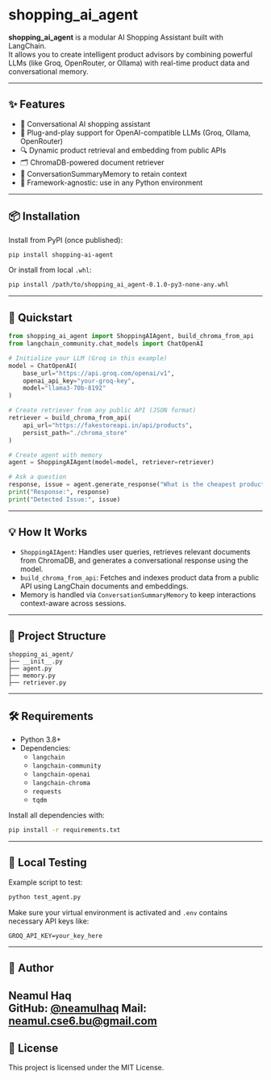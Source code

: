 # shopping_ai_agent

**shopping_ai_agent** is a modular AI Shopping Assistant built with LangChain.  
It allows you to create intelligent product advisors by combining powerful LLMs (like Groq, OpenRouter, or Ollama) with real-time product data and conversational memory.

---

## ✨ Features

- 🧠 Conversational AI shopping assistant
- 🔌 Plug-and-play support for OpenAI-compatible LLMs (Groq, Ollama, OpenRouter)
- 🔍 Dynamic product retrieval and embedding from public APIs
- 🗂️ ChromaDB-powered document retriever
- 🧾 ConversationSummaryMemory to retain context
- 🔧 Framework-agnostic: use in any Python environment

---

## 📦 Installation

Install from PyPI (once published):

```bash
pip install shopping-ai-agent
```

Or install from local `.whl`:

```bash
pip install /path/to/shopping_ai_agent-0.1.0-py3-none-any.whl
```

---

## 🚀 Quickstart

```python
from shopping_ai_agent import ShoppingAIAgent, build_chroma_from_api
from langchain_community.chat_models import ChatOpenAI

# Initialize your LLM (Groq in this example)
model = ChatOpenAI(
    base_url="https://api.groq.com/openai/v1",
    openai_api_key="your-groq-key",
    model="llama3-70b-8192"
)

# Create retriever from any public API (JSON format)
retriever = build_chroma_from_api(
    api_url="https://fakestoreapi.in/api/products",
    persist_path="./chroma_store"
)

# Create agent with memory
agent = ShoppingAIAgent(model=model, retriever=retriever)

# Ask a question
response, issue = agent.generate_response("What is the cheapest product?", [], session_id="test-1")
print("Response:", response)
print("Detected Issue:", issue)
```

---

## 💡 How It Works

- `ShoppingAIAgent`: Handles user queries, retrieves relevant documents from ChromaDB, and generates a conversational response using the model.
- `build_chroma_from_api`: Fetches and indexes product data from a public API using LangChain documents and embeddings.
- Memory is handled via `ConversationSummaryMemory` to keep interactions context-aware across sessions.

---

## 🧱 Project Structure

```
shopping_ai_agent/
├── __init__.py
├── agent.py
├── memory.py
├── retriever.py
```

---

## 🛠 Requirements

- Python 3.8+
- Dependencies:
  - `langchain`
  - `langchain-community`
  - `langchain-openai`
  - `langchain-chroma`
  - `requests`
  - `tqdm`

Install all dependencies with:

```bash
pip install -r requirements.txt
```

---

## 🧪 Local Testing

Example script to test:

```bash
python test_agent.py
```

Make sure your virtual environment is activated and `.env` contains necessary API keys like:

```env
GROQ_API_KEY=your_key_here
```

---

## 👤 Author

**Neamul Haq**  
GitHub: [@neamulhaq](https://github.com/neamulhaq)
Mail: neamul.cse6.bu@gmail.com
---

## 📄 License

This project is licensed under the MIT License.